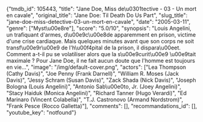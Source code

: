 {"tmdb_id": 105443, "title": "Jane Doe, Miss de\u0301tective - 03 - Un mort en cavale", "original_title": "Jane Doe: Til Death Do Us Part", "slug_title": "jane-doe-miss-detective-03-un-mort-en-cavale", "date": "2005-03-11", "genre": ["Myst\u00e8re"], "score": "5.0/10", "synopsis": "Louis Angelini, un trafiquant d'armes, d\u00e9c\u00e8de apparemment en prison, victime d'une crise cardiaque. Mais quelques minutes avant que son corps ne soit transf\u00e9r\u00e9 de l'h\u00f4pital de la prison, il dispara\u00eet. Comment a-t-il pu se volatiliser alors que la s\u00e9curit\u00e9 \u00e9tait maximale ? Pour Jane Doe, il ne fait aucun doute que l'homme est toujours en vie...", "image": "/img/default-cover.png", "actors": ["Lea Thompson (Cathy Davis)", "Joe Penny (Frank Darnell)", "William R. Moses (Jack Davis)", "Jessy Schram (Susan Davis)", "Zack Shada (Nick Davis)", "Joseph Bologna (Louis Angelini)", "Antonio Sab\u00e0to, Jr. (Joey Angelini)", "Stacy Haiduk (Monica Angelini)", "Richard Tanner (Hugo Verardi)", "Ed Marinaro (Vincent Colabella)", "T.J. Castronovo (Armand Nordstrom)", "Frank Pesce (Rocco Galletta)"], "comments": [], "recommandations_id": [], "youtube_key": "notfound"}